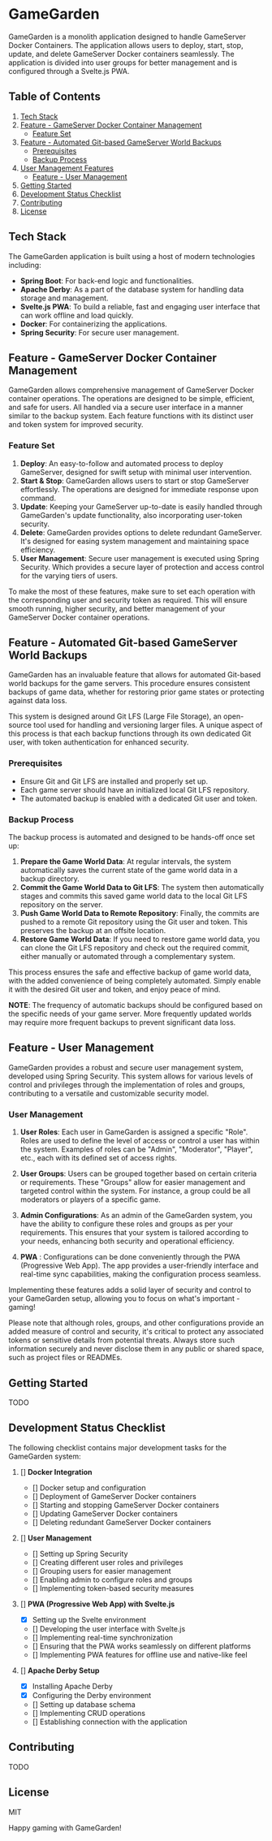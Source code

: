 # GameGarden

GameGarden is a monolith application designed to handle GameServer Docker Containers. The application allows users to
deploy, start, stop, update, and delete GameServer Docker containers seamlessly. The application is divided into user
groups for better management and is configured through a Svelte.js PWA.

## Table of Contents

1. [Tech Stack](#tech-stack)
2. [Feature - GameServer Docker Container Management](#feature---gameserver-docker-container-management)
    - [Feature Set](#feature-set)
3. [Feature - Automated Git-based GameServer World Backups](#feature---automated-git-based-gameserver-world-backups)
    - [Prerequisites](#prerequisites)
    - [Backup Process](#backup-process)
4. [User Management Features](#feature---user-management)
    - [Feature - User Management](#user-management)
5. [Getting Started](#getting-started)
6. [Development Status Checklist](#development-status-checklist)
7. [Contributing](#contributing)
8. [License](#license)


## Tech Stack

The GameGarden application is built using a host of modern technologies including:

- **Spring Boot**: For back-end logic and functionalities.
- **Apache Derby**: As a part of the database system for handling data storage and management.
- **Svelte.js PWA**: To build a reliable, fast and engaging user interface that can work offline and load quickly.
- **Docker**: For containerizing the applications.
- **Spring Security**: For secure user management.

## Feature - GameServer Docker Container Management

GameGarden allows comprehensive management of GameServer Docker container operations. The operations are designed to be
simple, efficient, and safe for users. All handled via a secure user interface in a manner similar to the backup system.
Each feature functions with its distinct user and token system for improved security.

### Feature Set

1. **Deploy**: An easy-to-follow and automated process to deploy GameServer, designed for swift setup with minimal user
   intervention.
2. **Start & Stop**: GameGarden allows users to start or stop GameServer effortlessly. The operations are designed for
   immediate response upon command.
3. **Update**: Keeping your GameServer up-to-date is easily handled through GameGarden's update functionality, also
   incorporating user-token security.
4. **Delete**: GameGarden provides options to delete redundant GameServer. It's designed for easing system management
   and maintaining space efficiency.
5. **User Management**: Secure user management is executed using Spring Security. Which provides a secure layer of
   protection and access control for the varying tiers of users.

To make the most of these features, make sure to set each operation with the corresponding user and security token as
required. This will ensure smooth running, higher security, and better management of your GameServer Docker container
operations.

## Feature - Automated Git-based GameServer World Backups

GameGarden has an invaluable feature that allows for automated Git-based world backups for the game servers. This
procedure ensures consistent backups of game data, whether for restoring prior game states or protecting against data
loss.

This system is designed around Git LFS (Large File Storage), an open-source tool used for handling and versioning larger
files. A unique aspect of this process is that each backup functions through its own dedicated Git user, with token
authentication for enhanced security.

### Prerequisites

- Ensure Git and Git LFS are installed and properly set up.
- Each game server should have an initialized local Git LFS repository.
- The automated backup is enabled with a dedicated Git user and token.

### Backup Process

The backup process is automated and designed to be hands-off once set up:

1. **Prepare the Game World Data**: At regular intervals, the system automatically saves the current state of the game
   world data in a backup directory.
2. **Commit the Game World Data to Git LFS**: The system then automatically stages and commits this saved game world
   data to the local Git LFS repository on the server.
3. **Push Game World Data to Remote Repository**: Finally, the commits are pushed to a remote Git repository using the
   Git user and token. This preserves the backup at an offsite location.
4. **Restore Game World Data**: If you need to restore game world data, you can clone the Git LFS repository and check
   out the required commit, either manually or automated through a complementary system.

This process ensures the safe and effective backup of game world data, with the added convenience of being completely
automated. Simply enable it with the desired Git user and token, and enjoy peace of mind.

**NOTE**: The frequency of automatic backups should be configured based on the specific needs of your game server. More
frequently updated worlds may require more frequent backups to prevent significant data loss.

## Feature - User Management

GameGarden provides a robust and secure user management system, developed using Spring Security. This system allows for
various levels of control and privileges through the implementation of roles and groups, contributing to a versatile and
customizable security model.

### User Management

1. **User Roles**: Each user in GameGarden is assigned a specific "Role". Roles are used to define the level of access
   or control a user has within the system. Examples of roles can be "Admin", "Moderator", "Player", etc., each with its
   defined set of access rights.

2. **User Groups**: Users can be grouped together based on certain criteria or requirements. These "Groups" allow for
   easier management and targeted control within the system. For instance, a group could be all moderators or players of
   a specific game.

3. **Admin Configurations**: As an admin of the GameGarden system, you have the ability to configure these roles and
   groups as per your requirements. This ensures that your system is tailored according to your needs, enhancing both
   security and operational efficiency.

4. **PWA** : Configurations can be done conveniently through the PWA (Progressive Web App). The app provides a
   user-friendly interface and real-time sync capabilities, making the configuration process seamless.

Implementing these features adds a solid layer of security and control to your GameGarden setup, allowing you to focus
on what's important - gaming!

Please note that although roles, groups, and other configurations provide an added measure of control and security, it's
critical to protect any associated tokens or sensitive details from potential threats. Always store such information
securely and never disclose them in any public or shared space, such as project files or READMEs.

## Getting Started

TODO

## Development Status Checklist

The following checklist contains major development tasks for the GameGarden system:

1. [] **Docker Integration**
    - [] Docker setup and configuration
    - [] Deployment of GameServer Docker containers
    - [] Starting and stopping GameServer Docker containers
    - [] Updating GameServer Docker containers
    - [] Deleting redundant GameServer Docker containers

2. [] **User Management**
    - [] Setting up Spring Security
    - [] Creating different user roles and privileges
    - [] Grouping users for easier management
    - [] Enabling admin to configure roles and groups
    - [] Implementing token-based security measures

3. [] **PWA (Progressive Web App) with Svelte.js**
    - [X] Setting up the Svelte environment
    - [] Developing the user interface with Svelte.js
    - [] Implementing real-time synchronization
    - [] Ensuring that the PWA works seamlessly on different platforms
    - [] Implementing PWA features for offline use and native-like feel

4. [] **Apache Derby Setup**
    - [X] Installing Apache Derby
    - [X] Configuring the Derby environment
    - [] Setting up database schema
    - [] Implementing CRUD operations
    - [] Establishing connection with the application


## Contributing

TODO

## License

MIT

Happy gaming with GameGarden!